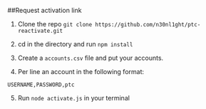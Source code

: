 ##Request activation link

1. Clone the repo ```git clone https://github.com/n30nl1ght/ptc-reactivate.git```

2. cd in the directory and run ```npm install```

3. Create a ```accounts.csv``` file and put your accounts.

4. Per line an account in the following format:
```
USERNAME,PASSWORD,ptc
```

5. Run ```node activate.js``` in your terminal
